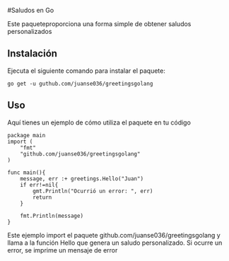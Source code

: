 #Saludos en Go

Este paqueteproporciona una forma simple de obtener saludos personalizados

## Instalación

Ejecuta el siguiente comando para instalar el paquete:

```
go get -u guthub.com/juanse036/greetingsgolang
```

## Uso

Aquí tienes un ejemplo de cómo utiliza el paquete en tu código

```
package main
import (
    "fmt"
    "github.com/juanse036/greetingsgolang"
)

func main(){
    message, err :+ greetings.Hello("Juan")
    if err!=nil{
        gmt.Println("Ocurrió un error: ", err)
        return
    }

    fmt.Println(message)
}
```

Este ejemplo import el paquete github.com/juanse036/greetingsgolang y llama a la función Hello que genera
un saludo personalizado. Si ocurre un error, se imprime un mensaje de error
